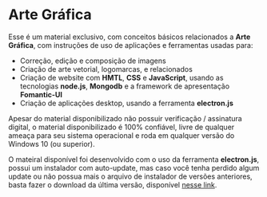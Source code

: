 # Arte Gráfica

Esse é um material exclusivo, com conceitos básicos relacionados a **Arte Gráfica**, com instruções de uso de aplicações e ferramentas usadas para:

- Correção, edição e composição de imagens
- Criação de arte vetorial, logomarcas, e relacionados
- Criação de website com **HMTL**, **CSS** e **JavaScript**, usando as tecnologias **node.js**, **Mongodb** e a framework de apresentação **Fomantic-UI**
- Criação de aplicações desktop, usando a ferramenta **electron.js**

Apesar do material disponibilizado não possuir verificação / assinatura digital, o material disponibilizado é 100% confiável, livre de qualquer ameaça para seu sistema operacional e roda em qualquer versão do Windows 10 (ou superior).

O mateiral disponível foi desenvolvido com o uso da ferramenta **electron.js**, possui um instalador com auto-update, mas caso você tenha perdido algum update ou não possua mais o arquivo de instalador de versões anteriores, basta fazer o download da última versão, disponível [nesse link](https://github.com/vonschappler/ArteGrafica/releases/latest).

